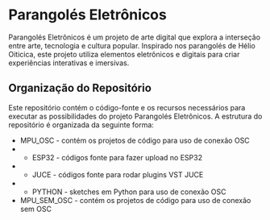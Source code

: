# Parangolés Eletrônicos

Parangolés Eletrônicos é um projeto de arte digital que explora a interseção entre arte, tecnologia e cultura popular. Inspirado nos parangolés de Hélio Oiticica, este projeto utiliza elementos eletrônicos e digitais para criar experiências interativas e imersivas.

## Organização do Repositório

Este repositório contém o código-fonte e os recursos necessários para executar as possibilidades do projeto Parangolés Eletrônicos. A estrutura do repositório é organizada da seguinte forma:

- MPU_OSC - contém os projetos de código para uso de conexão OSC
- - ESP32 - códigos fonte para fazer upload no ESP32
- - JUCE - códigos fonte para rodar plugins VST JUCE
- - PYTHON - sketches em Python para uso de conexão OSC
- MPU_SEM_OSC - contém os projetos de código para uso de conexão sem OSC

